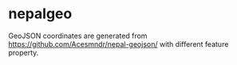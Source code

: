 # nepalgeo
GeoJSON coordinates are generated from https://github.com/Acesmndr/nepal-geojson/ with different feature property.
